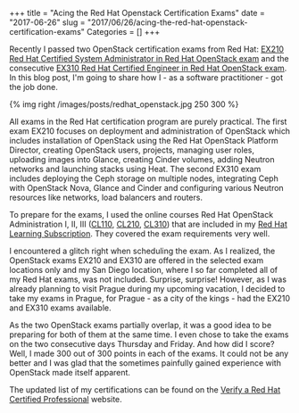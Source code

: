 +++
title = "Acing the Red Hat Openstack Certification Exams"
date = "2017-06-26"
slug = "2017/06/26/acing-the-red-hat-openstack-certification-exams"
Categories = []
+++

Recently I passed two OpenStack certification exams from Red Hat: [EX210 Red Hat Certified System Administrator in Red Hat OpenStack exam](https://www.redhat.com/en/services/training/ex210-red-hat-certified-system-administrator-red-hat-openstack-exam) and the consecutive [EX310 Red Hat Certified Engineer in Red Hat OpenStack exam](https://www.redhat.com/en/services/training/ex310-red-hat-certified-engineer-red-hat-openstack-exam). In this blog post, I'm going to share how I - as a software practitioner - got the job done.

<!-- more -->

{% img right /images/posts/redhat_openstack.jpg 250 300 %}

All exams in the Red Hat certification program are purely practical. The first exam EX210 focuses on deployment and administration of OpenStack which includes installation of OpenStack using the Red Hat OpenStack Platform Director, creating OpenStack users, projects, managing user roles, uploading images into Glance, creating Cinder volumes, adding Neutron networks and launching stacks using Heat. The second EX310 exam includes deploying the Ceph storage on multiple nodes, integrating Ceph with OpenStack Nova, Glance and Cinder and configuring various Neutron resources like networks, load balancers and routers.

To prepare for the exams, I used the online courses Red Hat OpenStack Administration I, II, III ([CL110](https://www.redhat.com/en/services/training/cl110-red-hat-openstack-administration-i), [CL210](https://www.redhat.com/en/services/training/cl210-red-hat-openstack-administration-ii), [CL310](https://www.redhat.com/en/services/training/cl310-red-hat-openstack-administration-iii)) that are included in my [Red Hat Learning Subscription](https://www.redhat.com/en/services/training/learning-subscription). They covered the exam requirements very well.

I encountered a glitch right when scheduling the exam. As I realized, the OpenStack exams EX210 and EX310 are offered in the selected exam locations only and my San Diego location, where I so far completed all of my Red Hat exams, was not included. Surprise, surprise! However, as I was already planning to visit Prague during my upcoming vacation, I decided to take my exams in Prague, for Prague - as a city of the kings - had the EX210 and EX310 exams available.


As the two OpenStack exams partially overlap, it was a good idea to be preparing for both of them at the same time. I even chose to take the exams on the two consecutive days Thursday and Friday. And how did I score? Well, I made 300 out of 300 points in each of the exams. It could not be any better and I was glad that the sometimes painfully gained experience with OpenStack made itself apparent.

The updated list of my certifications can be found on the [Verify a Red Hat Certified Professional](https://www.redhat.com/rhtapps/certification/verify/?certId=160-216-727) website.
